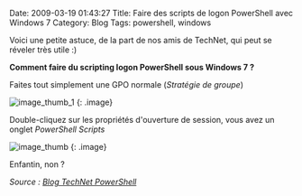 Date: 2009-03-19 01:43:27
Title: Faire des scripts de logon PowerShell avec Windows 7
Category: Blog
Tags: powershell, windows

Voici une petite astuce, de la part de nos amis de TechNet, qui peut se réveler très utile :)

**Comment faire du scripting logon PowerShell sous Windows 7 ?**

Faites tout simplement une GPO normale (_Stratégie de groupe_)

![image_thumb_1]({attach}image_thumb_1.jpg)
{: .image}

Double-cliquez sur les propriétés d'ouverture de session, vous avez un onglet _PowerShell Scripts_

![image_thumb]({attach}image_thumb.jpg)
{: .image}

Enfantin, non ?

*Source : [Blog TechNet PowerShell](http://blogs.technet.com/powershell/archive/2009/03/17/faire-des-scripts-de-logon-powershell-avec-windows-7.aspx)*
